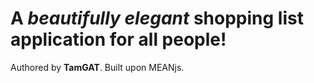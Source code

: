 <h1>A <em>beautifully elegant</em> shopping list application for all people!</h1>
Authored by <strong>TamGAT</strong>. 
Built upon MEANjs.